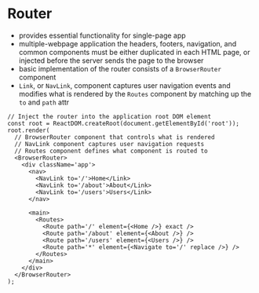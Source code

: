 # Router
- provides essential functionality for single-page app
- multiple-webpage application the headers, footers, navigation, and common components must be either duplicated in each HTML page, or injected before the server sends the page to the browser
- basic implementation of the router consists of a `BrowserRouter` component
- `Link`, or `NavLink`, component captures user navigation events and modifies what is rendered by the `Routes` component by matching up the `to` and `path` attr
```
// Inject the router into the application root DOM element
const root = ReactDOM.createRoot(document.getElementById('root'));
root.render(
  // BrowserRouter component that controls what is rendered
  // NavLink component captures user navigation requests
  // Routes component defines what component is routed to
  <BrowserRouter>
    <div className='app'>
      <nav>
        <NavLink to='/'>Home</Link>
        <NavLink to='/about'>About</Link>
        <NavLink to='/users'>Users</Link>
      </nav>

      <main>
        <Routes>
          <Route path='/' element={<Home />} exact />
          <Route path='/about' element={<About />} />
          <Route path='/users' element={<Users />} />
          <Route path='*' element={<Navigate to='/' replace />} />
        </Routes>
      </main>
    </div>
  </BrowserRouter>
);
```